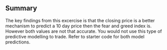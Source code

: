## Summary ##

The key findings from this excercise is that the closing price is a better mechanism to predict a 10 day price then the fear and greed index is. However both values are not that accurate. You would not use this type of predictive modelling to trade.
Refer to starter code for both model predictions. 
